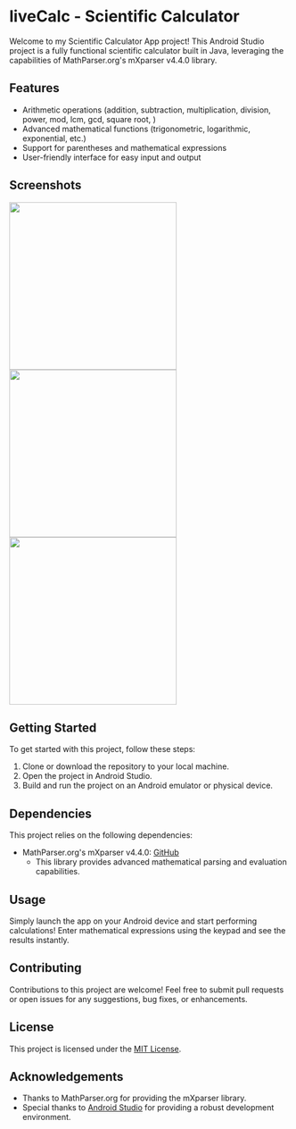 # liveCalc - Scientific Calculator 

Welcome to my Scientific Calculator App project! This Android Studio project is a fully functional scientific calculator built in Java, leveraging the capabilities of MathParser.org's mXparser v4.4.0 library.

## Features

- Arithmetic operations (addition, subtraction, multiplication, division, power, mod, lcm, gcd, square root, )
- Advanced mathematical functions (trigonometric, logarithmic, exponential, etc.)
- Support for parentheses and mathematical expressions
- User-friendly interface for easy input and output

## Screenshots

<img src="https://i.imgur.com/3jsdsNw.jpg" width="300"/>
<img src="https://i.imgur.com/rFk4piy.jpg" width="300"/>
<img src="https://i.imgur.com/GJN4YAH.jpg" width="300"/>

## Getting Started

To get started with this project, follow these steps:

1. Clone or download the repository to your local machine.
2. Open the project in Android Studio.
3. Build and run the project on an Android emulator or physical device.

## Dependencies

This project relies on the following dependencies:

- MathParser.org's mXparser v4.4.0: [GitHub](https://github.com/mariuszgromada/MathParser.org-mXparser)
  - This library provides advanced mathematical parsing and evaluation capabilities.

## Usage

Simply launch the app on your Android device and start performing calculations! Enter mathematical expressions using the keypad and see the results instantly.

## Contributing

Contributions to this project are welcome! Feel free to submit pull requests or open issues for any suggestions, bug fixes, or enhancements.

## License

This project is licensed under the [MIT License](LICENSE).

## Acknowledgements

- Thanks to MathParser.org for providing the mXparser library.
- Special thanks to [Android Studio](https://developer.android.com/studio) for providing a robust development environment.

